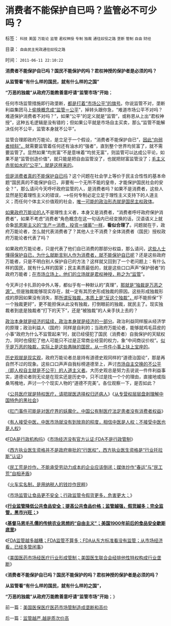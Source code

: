 # 消费者不能保护自已吗？监管必不可少吗？

标签： `科技` `美国` `万能论` `监管` `君权神授` `专制` `独裁` `通往奴役之路` `垄断` `管制` `自由` `财经` 

目录： `自由民主宪政通往奴役之路`

时间： `2011-06-11 22:10:22`

**消费者不能保护自已吗？国民不能保护的吗？君权神授的保护者是必须的吗？**

**从监管看“有什么样的国民，就有什么样的之国”**

**“万恶的独裁”从政府万能教善意吁请“监管市场”开始**；

任何市场监管措施即行政垄断，[都是打着“市场公平”的旗号](../../../2009/2/7/“不患贫而患不均”是伪公平，是特权化，社会等级化.md)。你说监管不对，垄断利益集团马上[偷换概念成“监管＝公平](../../../2011/3/4/对象抽象，要素替代和偷换概念.md)”，掉转头跟你急，“难道市场公平不对吗？难道保护消费者不对吗？”，如果“公平”的定义就是“监管”，或称恩从上出“君权神授”，这种五毛逻辑是没有错的；但如果公平就是市场自主买卖，那么“监管不能解决任何不公平，监管本身就不公平”。

监管合理即政府万能论，是立足于一个假设，“消费者不能保护自已”，[因此“向弱者倾斜”，](../../../2009/7/31/弱势人群和人权弱势人群之人人平等.md)就需要监管着任何还有油水的“强者”，直到整个世界均贫富了，就不需要监管了。显然如果“均贫富”不是意味着“均贫无富”，则监管可以达成公平论，如果不是“监管创造价值”，就只能是把自由监管没了，也就把财富监管没了；[毛主义赤贫如水的“公平”，就是这样来的](../../../2009/8/26/水洗一般均贫富的天堂.md)。

[但是消费者真的不能保护自已吗](../../../2010/1/29/老子思想是极右；“信息不对称”是左帽.md)？这个问题在社会学上等价于民主合性性的基本命题“国民真的不能保护自已，非要有一个无所不能的皇帝，才能保护国民社会的安全？”，那么请问今天呼吁政府监管的人，是消费者吗？如果不是消费者，这些人显然是犯着理性主义的错误，——>任何专制必定立足于理性主义支持下的人道主义；而任何个体主义价值观的社会，[唯一可能的政治形态就是国民主权政体](../../../2011/4/2/国民主权原理就是稳定的统一.md)。

[如果政府万能论的人](../../../2009/1/7/威权万能论，肆虐中国2000年的条件反射.md)不是理性主义者，本身又是消费者，“消费者呼吁政府保护消费者”，如果不考虑“消费者”角色概念在这一句话内已经变换的话，汉语语义上就会象[凯恩斯主义的“生产＝消费，投资＝储蓄”一样](../../../2011/6/6/凯恩斯《通论》混淆了生产者和消费者角色.md)，**看似合理了**。问题就在于，政府万能论者，怎么就代表消费者了？其他人士不消费？全体消费者（国民）授权政府万能论者代表了吗？

如果政府万能论者，只是代表了他们自已消费的那部分权益，那么请问，[这些人士懂得保护自已，为什么就断言别人作为消费者，就不能保护自已呢](../../../2009/8/27/富人不需要保护，特权才需要保护.md)？还是这些政府万能者，只是不明白别人保护自已的方法？这样就又回到了一个老问题上：有什么样的国民，就有什么样的国家；民主素质最低的，就是这些口口声声“保护弱者”的政府万能者；[在市场立场上，他们的立场就是君权神授，称之为“监管](../../../2011/2/1/人道主义如何构筑君权神授？.md)”。

今天声讨卡扎菲的中外人等，都似乎有一种默认的“真理”，[那就是“独裁是万恶之源”。](../../../2011/4/17/独裁腐败都不是司法罪名.md)但是独裁能够现实存在，就一定有其历史形成独裁的原因。这些形成独裁形成的原因如果没有消失，那[所谓反独裁，本质上是“反这个独裁”，](../../../2011/4/16/反对独裁者，不能取而代之.md)却不能担保“下一个独裁更好”，更不能担保从此没有独裁，打倒眼前的独裁，就民主了。现实独裁者到底是独裁者“打下的天下”，还是“被独裁”的人亲手扶上去的？

[政治本身就是经济的延续，政治本身就是经济的一部分](../../../2010/4/20/人性决定利益；利益-＞经济；经济-＞政治；政治-＞军事.md)。政治利益同样服从经济学的原理；政治利益人（国府）同样是自利的；当政府万能论者，能够就鸡毛蒜皮的小事“政府为什么不监管起来”时，就已经侵犯了国民（消费者）自我保护的天赋权力，同时也侵犯了他人可能只不过是正常商业经营的权力，象“中间商议价权”。[似乎是万恶的独裁，实际上是这些愚昧的国民，从一件件小事上扶上宝座的](../../../2010/12/18/有什么样的国民，就有什么样的政府.md)。

[历史观就是现实观](../../../2011/6/9/历史观就是现实的世界观.md)，政府万能论者总是持有道德史观同样的“道德治国论”，那是再自然不过的现象。这些口口声声自我标榜道德至上，声讨[市场自主交换的不公平（即人权自主就是不公平）的人道主义者](../../../2010/1/29/为什么诚信守约是普适价值观的公平标准.md)。大历史观总是努力去说说一件件利益事实，道德论者则无论是在现实还是历史中，只不过是找一个个的理由，直接地或指桑骂槐地，声讨一个个现实人物的“道德不完美”。各位观察一下，是否如此？

《[公共医疗就是特权医疗，请把就医选择权归还病人](../../../2010/7/12/公共医疗就是特权医疗，请把就医选择权归还病人.md)》《[从专营权层层盘剥理解中国特色的黑社会](../../../2010/2/28/从专营权层层盘剥理解中国特色的黑社会.md)》

《[肛门事件可能是对医疗界的妖魔化，中国公有制医疗法定患者没有消费者权益](../../../2010/8/3/肛门事件很可能是妖魔化“教学事故”.md)》

《[有人接受中医，中医市场就没有到放弃的程度，相信中医是人权；不接受中医也是人权](../../../2010/7/11/癌症未必是魔；中西医都不能“治癌”.md)》

《[FDA是行政机构吗](../../../2010/7/30/FDA是行政机构吗.md)》《[市场经济没有官方认证;FDA不是行政管制](../../../2010/7/30/市场经济没有官方认证;FDA不是行政管制.md)》

《[西方执业医生资格并不是政府审批的“行医权”，西方执业医生资格是“行业托拉斯”认证](../../../2010/7/30/西方执业资格是行业托拉斯认证，而不是行政审批.md)》

《[民工荒是炒作，不能承受劳动力成本的企业应该倒闭；媒体炒作“春运”与“民工荒”自相矛盾](../../../2011/2/22/炒作“春运”与“民工荒”自相矛盾.md)》

《[火车实名制，是用纳税人的钱炒作民粹](../../../2010/2/9/春运涨价，实名制和打黑.md)》

《[市场监管让食品更不安全；行政监管令假货更多，危害更大；](../../../2011/6/9/极度恐慌：监管让食品越来越不安全.md)》

《[**行业监管降低公共食品安全；提高公共食品价格；监管越强，假货越多；完全监管，黑市兴旺；**](../../../2011/6/10/极度恐慌!水，空气，可口可乐……有毒？.md)》

《[**基督马恩毛孔儒的传统农业思想的“自由主义”；美国1900年前后的食品安全歇斯底里**](../../../2011/6/10/汤姆叔叔竭斯底里的小屋和丛林.md)》

《[FDA监管越多越糟；FDA监管不算多；FDA从东方标准看没有监管；从市场经济看，已经多管闲事](../../../2011/6/10/FDA监管越多越没有公益.md)》

《[美国医药市场经医疗行业形成管制；美国医生联合会经排他性特权构成行业垄断](../../../2011/6/11/美国医保医疗医药市场管制造成垄断和高价.md)》

《**消费者不能保护自已吗？国民不能保护的吗？君权神授的保护者是必须的吗？**

**从监管看“有什么样的国民，就有什么样的之国”，**

**“万恶的独裁”从政府万能教善意吁请“监管市场”开始**；》



前一篇：[美国医保医疗医药市场管制造成垄断和高价](../../../2011/6/11/美国医保医疗医药市场管制造成垄断和高价.md)

后一篇：[监管越严,越是质次价高](../../../2011/6/11/监管越严,越是质次价高.md)